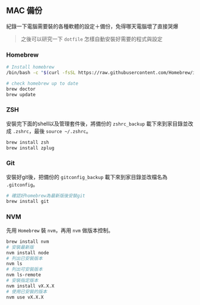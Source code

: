 ## MAC 備份
紀錄一下電腦需要裝的各種軟體的設定＋備份，免得哪天電腦壞了直接哭爆

>之後可以研究一下 `dotfile` 怎樣自動安裝好需要的程式與設定

### Homebrew
```bash
# Install homebrew
/bin/bash -c "$(curl -fsSL https://raw.githubusercontent.com/Homebrew/install/HEAD/install.sh)"

# check homebrew up to date
brew doctor
brew update
```

### ZSH
安裝完下面的shell以及管理套件後，將備份的 `zshrc_backup` 載下來到家目錄並改成 `.zshrc`，最後 `source ~/.zshrc`。

```bash
brew install zsh
brew install zplug
```

### Git
安裝好git後，把備份的 `gitconfig_backup` 載下來到家目錄並改檔名為 `.gitconfig`。
```bash
# 確認好homebrew為最新版後安裝git
brew install git
```


### NVM
先用 `Homebrew` 裝 `nvm`，再用 `nvm` 做版本控制。
```bash
brew install nvm
# 安裝最新版
nvm install node
# 列出已安裝版本
nvm ls
# 列出可安裝版本
nvm ls-remote
# 安裝指定版本
nvm install vX.X.X
# 使用已安裝的版本
nvm use vX.X.X
```

